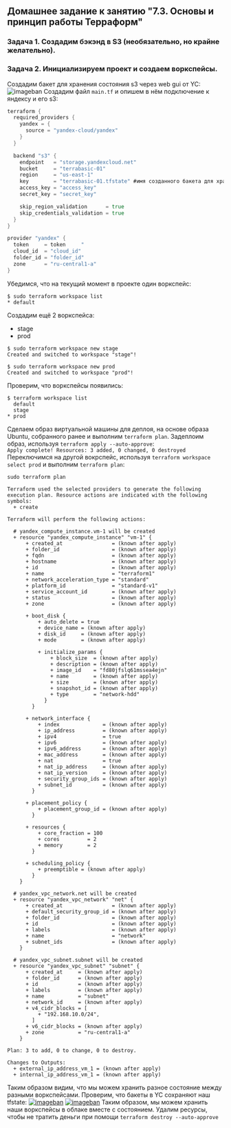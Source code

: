 ## Домашнее задание к занятию "7.3. Основы и принцип работы Терраформ"

### Задача 1. Создадим бэкэнд в S3 (необязательно, но крайне желательно).
### Задача 2. Инициализируем проект и создаем воркспейсы.

Создадим бакет для хранения состояния s3 через web gui от YC:
![imageban](https://i6.imageban.ru/out/2022/04/01/cada6679782ceaa900250d38c0d9e3ea.png)
Создадим файл `main.tf` и опишем в нём подключение к яндексу и его s3:
```go
terraform {
  required_providers {
    yandex = {
      source = "yandex-cloud/yandex"
    }
  }

  backend "s3" {
    endpoint   = "storage.yandexcloud.net"
    bucket     = "terrabasic-01"
    region     = "us-east-1"
    key        = "terrabasic-01.tfstate" #имя созданного бакета для хранения состояния терраформ
    access_key = "access_key"
    secret_key = "secret_key"

    skip_region_validation      = true
    skip_credentials_validation = true
  }
}

provider "yandex" {
  token     = token     "
  cloud_id  = "cloud_id"
  folder_id = "folder_id"
  zone      = "ru-central1-a"
}
```
Убедимся, что на текущий момент в проекте один воркспейс:
```
$ sudo terraform workspace list
* default
```
Создадим ещё 2 воркспейса:

-   stage
-   prod
```
$ sudo terraform workspace new stage
Created and switched to workspace "stage"!

$ sudo terraform workspace new prod
Created and switched to workspace "prod"!
```
Проверим, что воркспейсы появились:
```
$ terraform workspace list
  default
  stage
* prod
```
Сделаем образ виртуальной машины для деплоя, на основе образа Ubuntu, собранного ранее и выполним `terraform plan`.
Задеплоим образ, используя  `terraform apply --auto-approve`:  
`Apply complete! Resources: 3 added, 0 changed, 0 destroyed`  
Переключимся на другой вокрспейс, используя  `terraform workspace select prod`  и выполним  `terraform plan`:
```
sudo terraform plan

Terraform used the selected providers to generate the following execution plan. Resource actions are indicated with the following symbols:
  + create

Terraform will perform the following actions:

  # yandex_compute_instance.vm-1 will be created
  + resource "yandex_compute_instance" "vm-1" {
      + created_at                = (known after apply)
      + folder_id                 = (known after apply)
      + fqdn                      = (known after apply)
      + hostname                  = (known after apply)
      + id                        = (known after apply)
      + name                      = "terraform1"
      + network_acceleration_type = "standard"
      + platform_id               = "standard-v1"
      + service_account_id        = (known after apply)
      + status                    = (known after apply)
      + zone                      = (known after apply)

      + boot_disk {
          + auto_delete = true
          + device_name = (known after apply)
          + disk_id     = (known after apply)
          + mode        = (known after apply)

          + initialize_params {
              + block_size  = (known after apply)
              + description = (known after apply)
              + image_id    = "fd80jfslq61mssea4ejn"
              + name        = (known after apply)
              + size        = (known after apply)
              + snapshot_id = (known after apply)
              + type        = "network-hdd"
            }
        }

      + network_interface {
          + index              = (known after apply)
          + ip_address         = (known after apply)
          + ipv4               = true
          + ipv6               = (known after apply)
          + ipv6_address       = (known after apply)
          + mac_address        = (known after apply)
          + nat                = true
          + nat_ip_address     = (known after apply)
          + nat_ip_version     = (known after apply)
          + security_group_ids = (known after apply)
          + subnet_id          = (known after apply)
        }

      + placement_policy {
          + placement_group_id = (known after apply)
        }

      + resources {
          + core_fraction = 100
          + cores         = 2
          + memory        = 2
        }

      + scheduling_policy {
          + preemptible = (known after apply)
        }
    }

  # yandex_vpc_network.net will be created
  + resource "yandex_vpc_network" "net" {
      + created_at                = (known after apply)
      + default_security_group_id = (known after apply)
      + folder_id                 = (known after apply)
      + id                        = (known after apply)
      + labels                    = (known after apply)
      + name                      = "network"
      + subnet_ids                = (known after apply)
    }

  # yandex_vpc_subnet.subnet will be created
  + resource "yandex_vpc_subnet" "subnet" {
      + created_at     = (known after apply)
      + folder_id      = (known after apply)
      + id             = (known after apply)
      + labels         = (known after apply)
      + name           = "subnet"
      + network_id     = (known after apply)
      + v4_cidr_blocks = [
          + "192.168.10.0/24",
        ]
      + v6_cidr_blocks = (known after apply)
      + zone           = "ru-central1-a"
    }

Plan: 3 to add, 0 to change, 0 to destroy.

Changes to Outputs:
  + external_ip_address_vm_1 = (known after apply)
  + internal_ip_address_vm_1 = (known after apply)
```
Таким образом видим, что мы можем хранить разное состояние между разными воркспейсами.
Проверим, что бакеты в YC сохраняют наш tfstate:
[![imageban](https://i5.imageban.ru/out/2022/04/01/0d5775c64aa8d9ba0e5bc0817607c97f.png)](https://imageban.ru)
[![imageban](https://i7.imageban.ru/out/2022/04/01/736b8944f8d59de5e47eefee5fdcd4e8.png)](https://imageban.ru)
Таким образом, мы можем хранить наши воркспейсы в облаке вместе с состоянием. Удалим ресурсы, чтобы не тратить деньги при помощи `terraform destroy --auto-approve`
